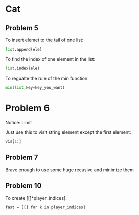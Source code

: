 # Cat



## Problem 5

To insert elemet to the tail of one list:

```python
list.append(ele)
```

To find the index of one element in the list:

```python
list.index(ele)
```

To regualte the rule of the min function:

```python
min(list,key=key_you_want)
```



# Problem 6

Notice: Limit



Just use this to visit string element except the first element:

```python
vis[1:]
```



## Problem 7



Brave enough to use some huge recusive and minimize them 



## Problem 10



To create [[]*player_indices]:



`fast = [[] for k in player_indices]`
